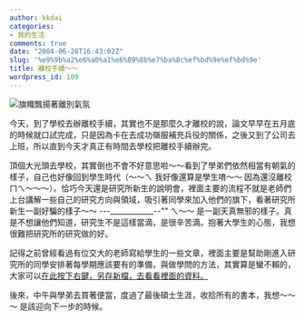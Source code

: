```yaml
---
author: kkdai
categories:
- 我的生活
comments: true
date: "2004-06-28T16:43:02Z"
slug: '%e9%9b%a2%e6%a0%a1%e6%89%8b%e7%ba%8c%ef%bd%9e%ef%bd%9e'
title: 離校手續～～
wordpress_id: 109
---
```


![旗幟飄揚著離別氣氛](http://www.evanlin.com/blog/archives/0628/DSC01333.JPG)


今天，到了學校去辦離校手續，其實也不是那麼久才離校的說，論文早早在五月底的時候就口試完成，只是因為卡在去成功嶺服補充兵役的關係，之後又到了公司去上班，所以直到今天才真正有時間去學校把離校手續辦完。




頂個大光頭去學校，其實倒也不會不好意思啦～～看到了學弟們依然相當有朝氣的樣子，自己也好像回到學生時代（～～ㄟ 
我好像還算是學生唷～～
因為還沒離校ㄇㄟ～～～）。恰巧今天還是研究所新生的說明會，裡面主要的流程不就是老師們上台講解一些自己的研究方向與領域，吸引著同學來加入他們的旗下，看著研究所新生一副好騙的樣子～～ 
---____________--"" ㄟ～～
是一副天真無邪的樣子。真是不想讓他們知道，研究生不是這樣當滴，是很辛苦滴。抱著大學生的心態，我想很難把研究所的研究做的好。




記得之前曾經看過有位交大的老師寫給學生的一些文章，裡面主要是幫助剛進入研究所的同學安排著每學期應該要有的準備，與做學問的方法，其實算是蠻不賴的，大家可以[在此按下右鍵，另存新檔，去看看裡面的資料。](http://www.evanlin.com/blog/archives/0628/study.pdf)




後來，中午與學弟去買著便當，度過了最後碩士生涯，收拾所有的書本，我想～～～
是該迎向下一步的時候。
